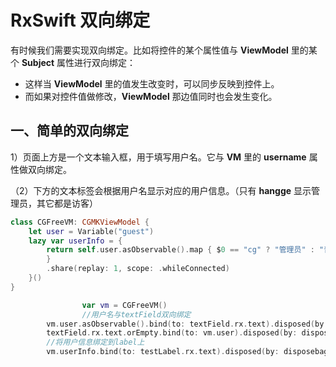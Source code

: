 # RxSwift 双向绑定

有时候我们需要实现双向绑定。比如将控件的某个属性值与 **ViewModel** 里的某个 **Subject** 属性进行双向绑定：

- 这样当 **ViewModel** 里的值发生改变时，可以同步反映到控件上。
- 而如果对控件值做修改，**ViewModel** 那边值同时也会发生变化。



## 一、简单的双向绑定

1）页面上方是一个文本输入框，用于填写用户名。它与 **VM** 里的 **username** 属性做双向绑定。

（2）下方的文本标签会根据用户名显示对应的用户信息。（只有 **hangge** 显示管理员，其它都是访客）

```swift
class CGFreeVM: CGMKViewModel {
    let user = Variable("guest")
    lazy var userInfo = {
        return self.user.asObservable().map { $0 == "cg" ? "管理员" : "普通访客"
        }
        .share(replay: 1, scope: .whileConnected)
    }()
}
```

```swift
				var vm = CGFreeVM()
				//用户名与textField双向绑定
        vm.user.asObservable().bind(to: textField.rx.text).disposed(by: disposebag)
        textField.rx.text.orEmpty.bind(to: vm.user).disposed(by: disposebag)
        //将用户信息绑定到label上
        vm.userInfo.bind(to: testLabel.rx.text).disposed(by: disposebag)
```


